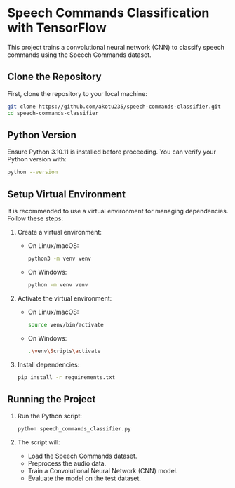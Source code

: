 # Speech Commands Classification with TensorFlow

This project trains a convolutional neural network (CNN) to classify speech commands using the Speech Commands dataset.

## Clone the Repository

First, clone the repository to your local machine:

```bash
git clone https://github.com/akotu235/speech-commands-classifier.git
cd speech-commands-classifier
```

## Python Version

Ensure Python 3.10.11 is installed before proceeding. You can verify your Python version with:

```bash
python --version
```

## Setup Virtual Environment
It is recommended to use a virtual environment for managing dependencies. Follow these steps:

1. Create a virtual environment:

    - On Linux/macOS:
      ```bash
      python3 -m venv venv
      ```
    - On Windows:
      ```bash
      python -m venv venv
      ```

2. Activate the virtual environment:

    - On Linux/macOS:
      ```bash
      source venv/bin/activate
      ```
    - On Windows:
      ```bash
      .\venv\Scripts\activate
      ```

3. Install dependencies:

   ```bash
   pip install -r requirements.txt
   ```

## Running the Project

1. Run the Python script:

   ```bash
   python speech_commands_classifier.py
   ```

2. The script will:
   - Load the Speech Commands dataset.
   - Preprocess the audio data.
   - Train a Convolutional Neural Network (CNN) model.
   - Evaluate the model on the test dataset.